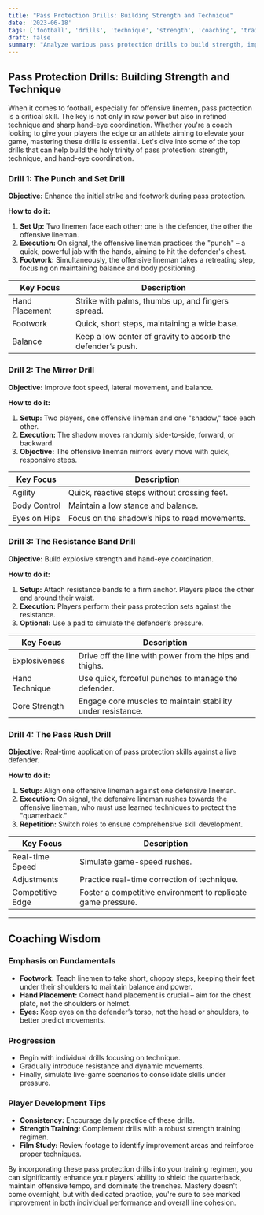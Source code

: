 ```yaml
---
title: "Pass Protection Drills: Building Strength and Technique"
date: '2023-06-18'
tags: ['football', 'drills', 'technique', 'strength', 'coaching', 'training', 'player development', 'hand-eye coordination']
draft: false
summary: "Analyze various pass protection drills to build strength, improve technique, and enhance hand-eye coordination."
---
```


## Pass Protection Drills: Building Strength and Technique

When it comes to football, especially for offensive linemen, pass protection is a critical skill. The key is not only in raw power but also in refined technique and sharp hand-eye coordination. Whether you're a coach looking to give your players the edge or an athlete aiming to elevate your game, mastering these drills is essential. Let's dive into some of the top drills that can help build the holy trinity of pass protection: strength, technique, and hand-eye coordination.

### Drill 1: The Punch and Set Drill

**Objective:** Enhance the initial strike and footwork during pass protection.

**How to do it:**
1. **Set Up:** Two linemen face each other; one is the defender, the other the offensive lineman.
2. **Execution:** On signal, the offensive lineman practices the "punch" – a quick, powerful jab with the hands, aiming to hit the defender's chest.
3. **Footwork:** Simultaneously, the offensive lineman takes a retreating step, focusing on maintaining balance and body positioning.

| Key Focus | Description |
|-----------|-------------|
| Hand Placement | Strike with palms, thumbs up, and fingers spread. |
| Footwork | Quick, short steps, maintaining a wide base. |
| Balance | Keep a low center of gravity to absorb the defender’s push. |

### Drill 2: The Mirror Drill

**Objective:** Improve foot speed, lateral movement, and balance.

**How to do it:**
1. **Setup:** Two players, one offensive lineman and one "shadow," face each other.
2. **Execution:** The shadow moves randomly side-to-side, forward, or backward.
3. **Objective:** The offensive lineman mirrors every move with quick, responsive steps.

| Key Focus | Description |
|-----------|-------------|
| Agility | Quick, reactive steps without crossing feet. |
| Body Control | Maintain a low stance and balance. |
| Eyes on Hips | Focus on the shadow’s hips to read movements. |

### Drill 3: The Resistance Band Drill

**Objective:** Build explosive strength and hand-eye coordination.

**How to do it:**
1. **Setup:** Attach resistance bands to a firm anchor. Players place the other end around their waist.
2. **Execution:** Players perform their pass protection sets against the resistance.
3. **Optional:** Use a pad to simulate the defender’s pressure.

| Key Focus | Description |
|-----------|-------------|
| Explosiveness | Drive off the line with power from the hips and thighs. |
| Hand Technique | Use quick, forceful punches to manage the defender. |
| Core Strength | Engage core muscles to maintain stability under resistance. |

### Drill 4: The Pass Rush Drill

**Objective:** Real-time application of pass protection skills against a live defender.

**How to do it:**
1. **Setup:** Align one offensive lineman against one defensive lineman.
2. **Execution:** On signal, the defensive lineman rushes towards the offensive lineman, who must use learned techniques to protect the "quarterback."
3. **Repetition:** Switch roles to ensure comprehensive skill development.

| Key Focus      | Description                           |
|---------------|---------------------------------------|
| Real-time Speed | Simulate game-speed rushes. |
| Adjustments     | Practice real-time correction of technique. |
| Competitive Edge | Foster a competitive environment to replicate game pressure. |

---

## Coaching Wisdom

### Emphasis on Fundamentals
- **Footwork:** Teach linemen to take short, choppy steps, keeping their feet under their shoulders to maintain balance and power.
- **Hand Placement:** Correct hand placement is crucial – aim for the chest plate, not the shoulders or helmet.
- **Eyes:** Keep eyes on the defender’s torso, not the head or shoulders, to better predict movements.

### Progression
- Begin with individual drills focusing on technique.
- Gradually introduce resistance and dynamic movements.
- Finally, simulate live-game scenarios to consolidate skills under pressure.

### Player Development Tips
- **Consistency:** Encourage daily practice of these drills.
- **Strength Training:** Complement drills with a robust strength training regimen.
- **Film Study:** Review footage to identify improvement areas and reinforce proper techniques.

By incorporating these pass protection drills into your training regimen, you can significantly enhance your players' ability to shield the quarterback, maintain offensive tempo, and dominate the trenches. Mastery doesn't come overnight, but with dedicated practice, you're sure to see marked improvement in both individual performance and overall line cohesion.
```